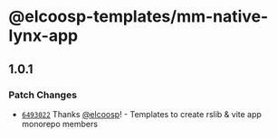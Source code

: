 # @elcoosp-templates/mm-native-lynx-app

## 1.0.1

### Patch Changes

- [`6493022`](https://github.com/elcoosp/templates/commit/6493022cbe831f57be52e3cdc2fc78789007f46a) Thanks [@elcoosp](https://github.com/elcoosp)! - Templates to create rslib & vite app monorepo members
